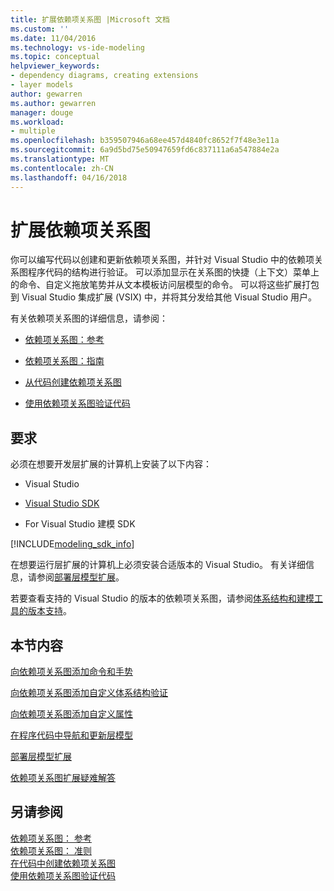 ```yaml
---
title: 扩展依赖项关系图 |Microsoft 文档
ms.custom: ''
ms.date: 11/04/2016
ms.technology: vs-ide-modeling
ms.topic: conceptual
helpviewer_keywords:
- dependency diagrams, creating extensions
- layer models
author: gewarren
ms.author: gewarren
manager: douge
ms.workload:
- multiple
ms.openlocfilehash: b359507946a68ee457d4840fc8652f7f48e3e11a
ms.sourcegitcommit: 6a9d5bd75e50947659fd6c837111a6a547884e2a
ms.translationtype: MT
ms.contentlocale: zh-CN
ms.lasthandoff: 04/16/2018
---
```

# <a name="extend-dependency-diagrams"></a>扩展依赖项关系图
你可以编写代码以创建和更新依赖项关系图，并针对 Visual Studio 中的依赖项关系图程序代码的结构进行验证。 可以添加显示在关系图的快捷（上下文）菜单上的命令、自定义拖放笔势并从文本模板访问层模型的命令。 可以将这些扩展打包到 Visual Studio 集成扩展 (VSIX) 中，并将其分发给其他 Visual Studio 用户。  
  
 有关依赖项关系图的详细信息，请参阅：  
  
-   [依赖项关系图：参考](../modeling/layer-diagrams-reference.md)  
  
-   [依赖项关系图：指南](../modeling/layer-diagrams-guidelines.md)  
  
-   [从代码创建依赖项关系图](../modeling/create-layer-diagrams-from-your-code.md)  
  
-   [使用依赖项关系图验证代码](../modeling/validate-code-with-layer-diagrams.md)  
  
##  <a name="prereqs"></a> 要求  
 必须在想要开发层扩展的计算机上安装了以下内容：  
  
-   Visual Studio  
  
-   [Visual Studio SDK](../extensibility/visual-studio-sdk.md)  
  
-   For Visual Studio 建模 SDK  


[!INCLUDE[modeling_sdk_info](includes/modeling_sdk_info.md)]

  
 在想要运行层扩展的计算机上必须安装合适版本的 Visual Studio。 有关详细信息，请参阅[部署层模型扩展](../modeling/deploy-a-layer-model-extension.md)。  
  
 若要查看支持的 Visual Studio 的版本的依赖项关系图，请参阅[体系结构和建模工具的版本支持](../modeling/what-s-new-for-design-in-visual-studio.md#VersionSupport)。  
  
## <a name="in-this-section"></a>本节内容  
 [向依赖项关系图添加命令和手势](../modeling/add-commands-and-gestures-to-layer-diagrams.md)  
  
 [向依赖项关系图添加自定义体系结构验证](../modeling/add-custom-architecture-validation-to-layer-diagrams.md)  
  
 [向依赖项关系图添加自定义属性](../modeling/add-custom-properties-to-layer-diagrams.md)  
  
 [在程序代码中导航和更新层模型](../modeling/navigate-and-update-layer-models-in-program-code.md)  
  
 [部署层模型扩展](../modeling/deploy-a-layer-model-extension.md)  
  
 [依赖项关系图扩展疑难解答](../modeling/troubleshoot-extensions-for-layer-diagrams.md)  
  
## <a name="see-also"></a>另请参阅  
 [依赖项关系图： 参考](../modeling/layer-diagrams-reference.md)   
 [依赖项关系图： 准则](../modeling/layer-diagrams-guidelines.md)   
 [在代码中创建依赖项关系图](../modeling/create-layer-diagrams-from-your-code.md)   
 [使用依赖项关系图验证代码](../modeling/validate-code-with-layer-diagrams.md)   
